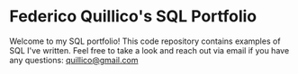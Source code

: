 # Federico Quillico's SQL Portfolio

Welcome to my SQL portfolio! This code repository contains examples of SQL I've written. Feel free to take a look and reach out via email if you have any questions: 
quillico@gmail.com
